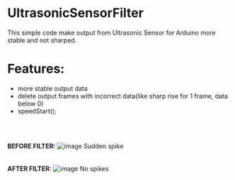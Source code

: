 # UltrasonicSensorFilter

This simple code make output from Ultrasonic Sensor for Arduino more stable and not sharped.

# Features:
- more stable output data
- delete output frames with incorrect data(like sharp rise for 1 frame, data below 0)
- speedStart(); 

<br/><br/>

<b>BEFORE FILTER:</b>
![image](https://user-images.githubusercontent.com/98188315/160198172-cb6d7e94-e96f-4216-b179-79a53a4e375b.png)
Sudden spike
<br/><br/><br/>
<b>AFTER FILTER:</b>
![image](https://user-images.githubusercontent.com/98188315/160197745-858e7bea-eecb-49e3-ba15-3959cfb623f5.png)
No spikes

